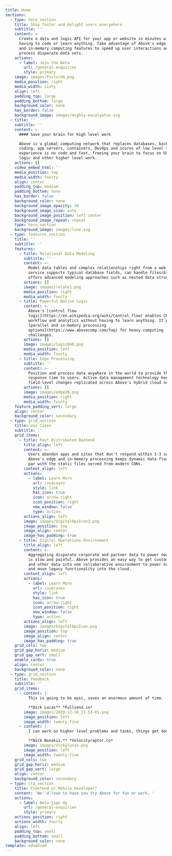 ```yaml
---
title: Home
sections:
  - type: hero_section
    title: Ship faster and delight users everywhere
    subtitle: ''
    content: >-
      Create a data and logic API for your app or website in minutes without
      having to code or learn anything. Take advantage of Above's edge, parallel
      and in-memory computing features to speed up user interactions and quickly
      process disparate data sets.
    actions:
      - label: Join the Beta
        url: /general-enquiries
        style: primary
    image: images/Picture6.png
    media_position: right
    media_width: sixty
    align: left
    padding_top: large
    padding_bottom: large
    background_color: none
    has_border: false
    background_image: images/mighty-eucalyptus.svg
  - title: ''
    subtitle: ''
    content: >
      #### Save your brain for high level work

      Above is a global computing network that replaces databases, backend
      coding, app servers, containers, DevOps and scores of low level tasks. The
      experience is no code and fast, freeing your brain to focus on UX, client
      logic and other higher level work.
    actions: []
    video_embed_html: ''
    media_position: top
    media_width: fourty
    align: center
    padding_top: medium
    padding_bottom: none
    has_border: false
    background_color: none
    background_image_opacity: 30
    background_image_size: auto
    background_image_position: left center
    background_image_repeat: repeat
    type: hero_section
    background_image: images/line.svg
  - type: features_section
    title: ''
    subtitle: ''
    features:
      - title: Relational Data Modeling
        subtitle: ''
        content: >-
          Model data tables and complex relationships right from a web page. The
          service supports typical database fields, can handle files/blobs and
          offers advanced modeling approaches such as nested data structures.
        actions: []
        image: images/relate1.png
        media_position: right
        media_width: fourty
      - title: Powerful Native Logic
        content: >-
          Above's [control flow
          logic](https://en.wikipedia.org/wiki/Control_flow) enables CRUD,
          workflow and analytics without having to learn anything. It pairs with
          [parallel and in-memory processing
          options](https://www.abovecomp.com/faq) for heavy computing
          challenges.
        actions: []
        image: images/logic040.png
        media_position: left
        media_width: fourty
      - title: Edge Processing
        subtitle: ''
        content: >-
          Position and process data anywhere in the world to provide the fastest
          response time to users. Active data management technology keeps
          field-level changes replicated across Above's hybrid cloud network.
        actions: []
        image: images/edge20.png
        media_position: right
        media_width: fourty
    feature_padding_vert: large
    align: center
    background_color: secondary
  - type: grid_section
    title: Use Cases
    subtitle: ''
    grid_items:
      - title: Fast Distributed Backend
        title_align: left
        content: >-
          Users abandon apps and sites that don't respond within 1-3 seconds.
          Above's edge and in-memory processing keeps dynamic data flowing on
          par with the static files served from modern CDNs.
        content_align: left
        actions:
          - label: Learn More
            url: /usecases
            style: link
            has_icon: true
            icon: arrow-right
            icon_position: right
            new_window: false
            type: action
        actions_align: left
        image: images/DigitalOpsIcon2.png
        image_position: top
        image_align: center
        image_has_padding: true
      - title: Digital Operations Environment
        title_align: left
        content: >-
          Aggregating disparate corporate and partner data to power new projects
          is slow and painful. Above provides an easy way to get customer, ERP
          and other data into one collaborative environment to power new apps
          and move legacy functionality into the cloud.
        content_align: left
        actions:
          - label: Learn More
            url: /usecases
            style: link
            has_icon: true
            icon: arrow-right
            icon_position: right
            new_window: false
            type: action
        actions_align: left
        image: images/DigitalOpsIcon.png
        image_position: top
        image_align: center
        image_has_padding: true
    grid_cols: two
    grid_gap_horiz: medium
    grid_gap_vert: small
    enable_cards: true
    align: center
    background_color: none
  - type: grid_section
    title: Feedback
    subtitle: ''
    grid_items:
      - content: |-
          This is going to be epic, saves an enormous amount of time.

          **Dick Lucas** *Fullsend.io*
        image: images/2020-12-10_21-53-01.png
        image_position: left
        image_width: twenty-five
      - content: |-
          I can work on higher level problems and tasks, things get done fast.

          **Nick Bonakis,** *Velocityraptor.co*
        image: images/dickylucas.png
        image_position: left
        image_width: twenty-five
    grid_cols: two
    grid_gap_horiz: medium
    grid_gap_vert: large
    align: center
    background_color: secondary
  - type: cta_section
    title: Frontend or Mobile Developer?
    content: 'We''d love to have you try Above for fun or work. '
    actions:
      - label: Beta Sign Up
        url: /general-enquiries
        style: primary
    actions_position: right
    actions_width: fourty
    align: left
    padding_top: small
    padding_bottom: small
    background_color: none
template: advanced
---
```


